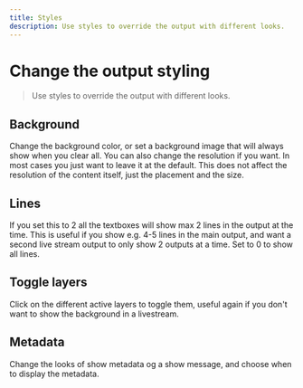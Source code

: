 ```yaml
---
title: Styles
description: Use styles to override the output with different looks.
---
```


# Change the output styling

> Use styles to override the output with different looks.

## Background

Change the background color, or set a background image that will always show when you clear all.
You can also change the resolution if you want. In most cases you just want to leave it at the default. This does not affect the resolution of the content itself, just the placement and the size.

## Lines

If you set this to 2 all the textboxes will show max 2 lines in the output at the time. This is useful if you show e.g. 4-5 lines in the main output, and want a second live stream output to only show 2 outputs at a time. Set to 0 to show all lines.

## Toggle layers

Click on the different active layers to toggle them, useful again if you don't want to show the background in a livestream.

## Metadata

Change the looks of show metadata og a show message, and choose when to display the metadata.
